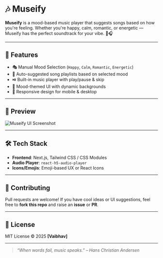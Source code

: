 # 🎶 Museify

**Museify** is a mood-based music player that suggests songs based on how you're feeling. Whether you're happy, calm, romantic, or energetic — Museify has the perfect soundtrack for your vibe. 🌈🎧

---

## 🚀 Features

- 🎭 Manual Mood Selection (`Happy`, `Calm`, `Romantic`, `Energetic`)
- 🎵 Auto-suggested song playlists based on selected mood
- ⏯️ Built-in music player with play/pause & skip
- 🎨 Mood-themed UI with dynamic backgrounds
- 📱 Responsive design for mobile & desktop

---

## 📸 Preview

![Museify UI Screenshot](link-to-your-screenshot.png)

---

## 🛠️ Tech Stack

- **Frontend**: Next.js, Tailwind CSS / CSS Modules
- **Audio Player**: `react-h5-audio-player`
- **Icons/Emojis**: Emoji-based UX or React Icons

---


## 🙌 Contributing

Pull requests are welcome! If you have cool ideas or UI suggestions, feel free to **fork this repo** and raise an **issue** or **PR**.

---

## 📄 License

MIT License © 2025 **[Vaibhav]**

---

> *“When words fail, music speaks.” – Hans Christian Andersen*

